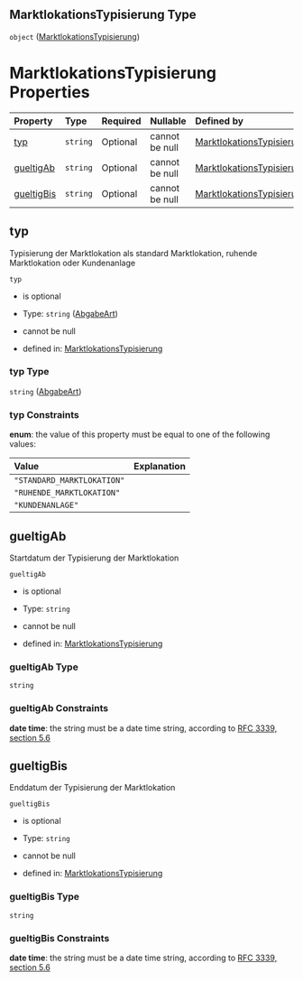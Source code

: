 ## MarktlokationsTypisierung Type

`object` ([MarktlokationsTypisierung](marktlokationstypisierung.md))

# MarktlokationsTypisierung Properties

| Property                  | Type     | Required | Nullable       | Defined by                                                                                                                                                                                                                     |
| :------------------------ | :------- | :------- | :------------- | :----------------------------------------------------------------------------------------------------------------------------------------------------------------------------------------------------------------------------- |
| [typ](#typ)               | `string` | Optional | cannot be null | [MarktlokationsTypisierung](marktlokationstyp.md "https://raw.githubusercontent.com/conuti-gmbh/bo4e-schema/master/schemas/v1/enum/MarktlokationsTyp.schema.json#/properties/typ")                                             |
| [gueltigAb](#gueltigab)   | `string` | Optional | cannot be null | [MarktlokationsTypisierung](marktlokationstypisierung-properties-gueltigab.md "https://raw.githubusercontent.com/conuti-gmbh/bo4e-schema/master/schemas/v1/com/MarktlokationsTypisierung.schema.json#/properties/gueltigAb")   |
| [gueltigBis](#gueltigbis) | `string` | Optional | cannot be null | [MarktlokationsTypisierung](marktlokationstypisierung-properties-gueltigbis.md "https://raw.githubusercontent.com/conuti-gmbh/bo4e-schema/master/schemas/v1/com/MarktlokationsTypisierung.schema.json#/properties/gueltigBis") |

## typ

Typisierung der Marktlokation als standard Marktlokation, ruhende Marktlokation oder Kundenanlage

`typ`

*   is optional

*   Type: `string` ([AbgabeArt](marktlokationstyp.md))

*   cannot be null

*   defined in: [MarktlokationsTypisierung](marktlokationstyp.md "https://raw.githubusercontent.com/conuti-gmbh/bo4e-schema/master/schemas/v1/enum/MarktlokationsTyp.schema.json#/properties/typ")

### typ Type

`string` ([AbgabeArt](marktlokationstyp.md))

### typ Constraints

**enum**: the value of this property must be equal to one of the following values:

| Value                      | Explanation |
| :------------------------- | :---------- |
| `"STANDARD_MARKTLOKATION"` |             |
| `"RUHENDE_MARKTLOKATION"`  |             |
| `"KUNDENANLAGE"`           |             |

## gueltigAb

Startdatum der Typisierung der Marktlokation

`gueltigAb`

*   is optional

*   Type: `string`

*   cannot be null

*   defined in: [MarktlokationsTypisierung](marktlokationstypisierung-properties-gueltigab.md "https://raw.githubusercontent.com/conuti-gmbh/bo4e-schema/master/schemas/v1/com/MarktlokationsTypisierung.schema.json#/properties/gueltigAb")

### gueltigAb Type

`string`

### gueltigAb Constraints

**date time**: the string must be a date time string, according to [RFC 3339, section 5.6](https://tools.ietf.org/html/rfc3339 "check the specification")

## gueltigBis

Enddatum der Typisierung der Marktlokation

`gueltigBis`

*   is optional

*   Type: `string`

*   cannot be null

*   defined in: [MarktlokationsTypisierung](marktlokationstypisierung-properties-gueltigbis.md "https://raw.githubusercontent.com/conuti-gmbh/bo4e-schema/master/schemas/v1/com/MarktlokationsTypisierung.schema.json#/properties/gueltigBis")

### gueltigBis Type

`string`

### gueltigBis Constraints

**date time**: the string must be a date time string, according to [RFC 3339, section 5.6](https://tools.ietf.org/html/rfc3339 "check the specification")
